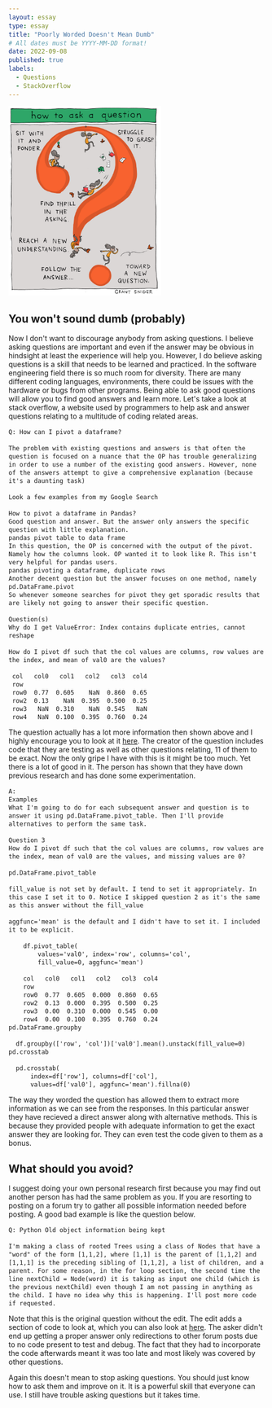 ```yaml
---
layout: essay
type: essay
title: "Poorly Worded Doesn't Mean Dumb"
# All dates must be YYYY-MM-DD format!
date: 2022-09-08
published: true
labels:
  - Questions
  - StackOverflow
---
```


<img width="300px" class="rounded float-start pe-4" src="../img/question_img.jpg">

## You won't sound dumb (probably)

Now I don't want to discourage anybody from asking questions. I believe asking questions are important and even if the answer may be obvious in hindsight at least the experience will help you. However, I do believe asking questions is a skill that needs to be learned and practiced. In the software engineering field there is so much room for diversity. There are many different coding languages, environments, there could be issues with the hardware or bugs from other programs. Being able to ask good questions will allow you to find good answers and learn more. Let's take a look at stack overflow, a website used by programmers to help ask and answer questions relating to a multitude of coding related areas.

```
Q: How can I pivot a dataframe?

The problem with existing questions and answers is that often the question is focused on a nuance that the OP has trouble generalizing in order to use a number of the existing good answers. However, none of the answers attempt to give a comprehensive explanation (because it's a daunting task)

Look a few examples from my Google Search

How to pivot a dataframe in Pandas?
Good question and answer. But the answer only answers the specific question with little explanation.
pandas pivot table to data frame
In this question, the OP is concerned with the output of the pivot. Namely how the columns look. OP wanted it to look like R. This isn't very helpful for pandas users.
pandas pivoting a dataframe, duplicate rows
Another decent question but the answer focuses on one method, namely pd.DataFrame.pivot
So whenever someone searches for pivot they get sporadic results that are likely not going to answer their specific question.

Question(s)
Why do I get ValueError: Index contains duplicate entries, cannot reshape

How do I pivot df such that the col values are columns, row values are the index, and mean of val0 are the values?

 col   col0   col1   col2   col3  col4
 row
 row0  0.77  0.605    NaN  0.860  0.65
 row2  0.13    NaN  0.395  0.500  0.25
 row3   NaN  0.310    NaN  0.545   NaN
 row4   NaN  0.100  0.395  0.760  0.24

```

The question actually has a lot more information then shown above and I highly encourage you to look at it [here](https://stackoverflow.com/questions/47152691/how-can-i-pivot-a-dataframe). The creator of the question includes code that they are testing as well as other questions relating, 11 of them to be exact. Now the only gripe I have with this is it might be too much. Yet there is a lot of good in it. The person has shown that they have down previous research and has done some experimentation. 

```
A:
Examples
What I'm going to do for each subsequent answer and question is to answer it using pd.DataFrame.pivot_table. Then I'll provide alternatives to perform the same task.

Question 3
How do I pivot df such that the col values are columns, row values are the index, mean of val0 are the values, and missing values are 0?

pd.DataFrame.pivot_table

fill_value is not set by default. I tend to set it appropriately. In this case I set it to 0. Notice I skipped question 2 as it's the same as this answer without the fill_value

aggfunc='mean' is the default and I didn't have to set it. I included it to be explicit.

    df.pivot_table(
        values='val0', index='row', columns='col',
        fill_value=0, aggfunc='mean')

    col   col0   col1   col2   col3  col4
    row
    row0  0.77  0.605  0.000  0.860  0.65
    row2  0.13  0.000  0.395  0.500  0.25
    row3  0.00  0.310  0.000  0.545  0.00
    row4  0.00  0.100  0.395  0.760  0.24
pd.DataFrame.groupby

  df.groupby(['row', 'col'])['val0'].mean().unstack(fill_value=0)
pd.crosstab

  pd.crosstab(
      index=df['row'], columns=df['col'],
      values=df['val0'], aggfunc='mean').fillna(0)
```
 
The way they worded the question has allowed them to extract more information as we can see from the responses. In this particular answer they have recieved a direct answer along with alternative methods. This is because they provided people with adequate information to get the exact answer they are looking for. They can even test the code given to them as a bonus.

## What should you avoid?

I suggest doing your own personal research first because you may find out another person has had the same problem as you. If you are resorting to posting on a forum try to gather all possible information needed before posting. A good bad example is like the question below.

```
Q: Python Old object information being kept

I'm making a class of rooted Trees using a class of Nodes that have a "word" of the form [1,1,2], where [1,1] is the parent of [1,1,2] and [1,1,1] is the preceding sibling of [1,1,2], a list of children, and a parent. For some reason, in the for loop section, the second time the line nextChild = Node(word) it is taking as input one child (which is the previous nextChild) even though I am not passing in anything as the child. I have no idea why this is happening. I'll post more code if requested.

```
Note that this is the original question without the edit. The edit adds a section of code to look at, which you can also look at [here](https://stackoverflow.com/questions/24320779/python-old-object-information-being-kept). The asker didn't end up getting a proper answer only redirections to other forum posts due to no code present to test and debug. The fact that they had to incorporate the code afterwards meant it was too late and most likely was covered by other questions. 

Again this doesn't mean to stop asking questions. You should just know how to ask them and improve on it. It is a powerful skill that everyone can use. I still have trouble asking questions but it takes time.


